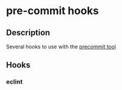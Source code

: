 # pre-commit hooks

## Description
Several hooks to use with the [precommit tool](http://www.precommit.com)

## Hooks
### eclint

